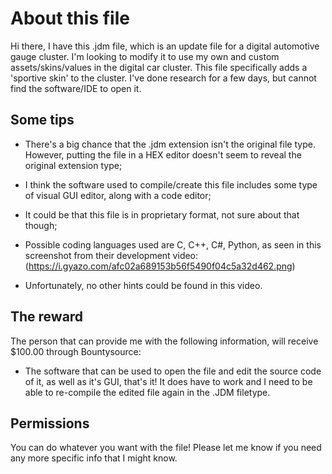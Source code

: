 # About this file

Hi there,
I have this .jdm file, which is an update file for a digital automotive gauge cluster. I'm looking to modify it to use my own and custom assets/skins/values in the digital car cluster. This file specifically adds a 'sportive skin' to the cluster. I've done research for a few days, but cannot find the software/IDE to open it.


## Some tips
- There's a big chance that the .jdm extension isn't the original file type. However, putting the file in a HEX editor doesn't seem to reveal the original extension type;
- I think the software used to compile/create this file includes some type of visual GUI editor, along with a code editor;
- It could be that this file is in proprietary format, not sure about that though;
- Possible coding languages used are C, C++, C#, Python, as seen in this screenshot from their development video:
(https://i.gyazo.com/afc02a689153b56f5490f04c5a32d462.png)

- Unfortunately, no other hints could be found in this video.

## The reward

The person that can provide me with the following information, will receive $100.00 through Bountysource:

- The software that can be used to open the file and edit the source code of it, as well as it's GUI, that's it! It does have to work and I need to be able to re-compile the edited file again in the .JDM filetype.

## Permissions

You can do whatever you want with the file! Please let me know if you need any more specific info that I might know.

